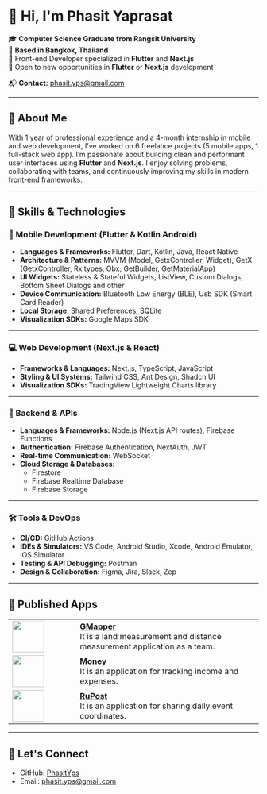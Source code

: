 # 👋 Hi, I'm Phasit Yaprasat

🎓 **Computer Science Graduate from Rangsit University**  
📍 **Based in Bangkok, Thailand**  
💼 Front-end Developer specialized in **Flutter** and **Next.js**  
🚀 Open to new opportunities in **Flutter** or **Next.js** development

📬 **Contact:** [phasit.yps@gmail.com](mailto:phasit.yps@gmail.com)

---

## 🚀 About Me

With 1 year of professional experience and a 4-month internship in mobile and web development, I’ve worked on 6 freelance projects (5 mobile apps, 1 full-stack web app). I’m passionate about building clean and performant user interfaces using **Flutter** and **Next.js**. I enjoy solving problems, collaborating with teams, and continuously improving my skills in modern front-end frameworks.

---
## 💼 Skills & Technologies

### 📱 Mobile Development (Flutter & Kotlin Android)

- **Languages & Frameworks:** Flutter, Dart, Kotlin, Java, React Native
- **Architecture & Patterns:** MVVM (Model, GetxController, Widget), GetX (GetxController, Rx types, Obx, GetBuilder, GetMaterialApp) 
- **UI Widgets:** Stateless & Stateful Widgets, ListView, Custom Dialogs, Bottom Sheet Dialogs and other
- **Device Communication:** Bluetooth Low Energy (BLE), Usb SDK (Smart Card Reader)  
- **Local Storage:** Shared Preferences, SQLite  
- **Visualization SDKs:** Google Maps SDK

---

### 💻 Web Development (Next.js & React)

- **Frameworks & Languages:** Next.js, TypeScript, JavaScript
- **Styling & UI Systems:** Tailwind CSS, Ant Design, Shadcn UI
- **Visualization SDKs:** TradingView Lightweight Charts library

---

### 🔧 Backend & APIs

- **Languages & Frameworks:** Node.js (Next.js API routes), Firebase Functions  
- **Authentication:** Firebase Authentication, NextAuth, JWT  
- **Real-time Communication:** WebSocket  
- **Cloud Storage & Databases:**  
  - Firestore  
  - Firebase Realtime Database  
  - Firebase Storage

---

### 🛠 Tools & DevOps

- **CI/CD:** GitHub Actions  
- **IDEs & Simulators:** VS Code, Android Studio, Xcode, Android Emulator, iOS Simulator  
- **Testing & API Debugging:** Postman  
- **Design & Collaboration:** Figma, Jira, Slack, Zep

---

## 📱 Published Apps

<table>
  <tr>
    <td width="120">
      <img src="https://play-lh.googleusercontent.com/zMARYTYOuPh2jzpelXrIx9ff3E858X1qzXEQfMf7Y5wM-6JOPGVo-Xxn49difXNJ638=w480-h960-rw" width="64" />
    </td>
    <td>
      <b><a href="https://play.google.com/store/apps/details?id=com.gis.map.survey.gmaps&hl=th">GMapper</a></b><br/>
      It is a land measurement and distance measurement application as a team.
    </td>
  </tr>
  <tr>
    <td width="120">
      <img src="https://play-lh.googleusercontent.com/l4CqwYpFJ00VwFjSD6DfYWgL79uerBBJpjGoxwfmOqjqPHKqNmvWZvHzIzs0ewJKRw=w480-h960-rw" width="64" />
    </td>
    <td>
      <b><a href="https://play.google.com/store/apps/details?id=com.phasit.money&hl=th">Money</a></b><br/>
      It is an application for tracking income and expenses.
    </td>
  </tr>
  <tr>
    <td width="120">
      <img src="https://play-lh.googleusercontent.com/LzGkU9oVfmzoZ4NW4cG8ttSBc1i3tKeE6stUldoTUWRSw3KafEDvIP0_MeSRHZW6GWM=w480-h960-rw" width="64" />
    </td>
    <td>
      <b><a href="https://play.google.com/store/apps/details?id=com.phasit.rupost&hl=th">RuPost</a></b><br/>
      It is an application for sharing daily event coordinates.
    </td>
  </tr>
</table>

---


## 🔗 Let's Connect

- GitHub: [PhasitYps](https://github.com/PhasitYps)  
- Email: [phasit.yps@gmail.com](mailto:phasit.yps@gmail.com)

